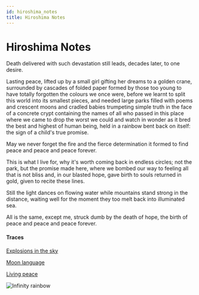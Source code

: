 ```yaml
---
id: hiroshima_notes
title: Hiroshima Notes
---
```


# Hiroshima Notes

Death delivered with such devastation
still leads, decades later, to one desire.

Lasting peace, lifted up by a small girl
gifting her dreams to a golden crane,
surrounded by cascades of folded paper
formed by those too young to have
totally forgotten the colours we once were,
before we learnt to split this world
into its smallest pieces, and needed large parks
filled with poems and crescent moons
and cradled babies trumpeting simple truth
in the face of a concrete crypt containing
the names of all who passed in this place
where we came to drop the worst we could
and watch in wonder as it bred the best
and highest of human being, held
in a rainbow bent back on itself:
the sign of a child's true promise.

May we never forget the fire
and the fierce determination it formed
to find peace and peace and peace forever.

This is what I live for, why it's worth
coming back in endless circles;
not the park, but the promise made here,
where we bombed our way to feeling all
that is not bliss and, in our blasted hope,
gave birth to souls returned in gold,
given to recite these lines.

Still the light dances on flowing water
while mountains stand strong in the distance,
waiting well for the moment they too melt back
into illuminated sea.

All is the same, except me,
struck dumb by the death of hope,
the birth of peace and peace and
peace forever.

#### Traces

[Explosions in the sky](https://www.youtube.com/watch?v=cdiY6kijYHE "Your hand in mine")

[Moon language](https://www.poetseers.org/the-poetseers/hafiz/hafiz-poems-the-gift/hlove/3-2/)

[Living peace](https://www.youtube.com/watch?v=pXNfQ_9tOxk "Anuah - Irineus")

![Infinity rainbow](../img/infinity_rainbow.jpg)